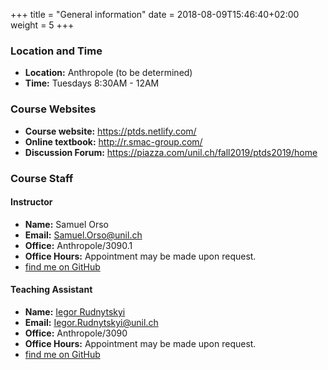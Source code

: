 +++
title = "General information"
date =  2018-08-09T15:46:40+02:00
weight = 5
+++

### Location and Time

- **Location:** Anthropole (to be determined) 
- **Time:** Tuesdays 8:30AM - 12AM

### Course Websites

* **Course website:**  <https://ptds.netlify.com/>
* **Online textbook:**  <http://r.smac-group.com/>
* **Discussion Forum:** <https://piazza.com/unil.ch/fall2019/ptds2019/home>

### Course Staff

#### Instructor

- **Name:** Samuel Orso
- **Email:** [Samuel.Orso@unil.ch](mailto:Samuel.Orso@unil.ch)
- **Office:** Anthropole/3090.1
- **Office Hours:** Appointment may be made upon request.
- <i class='fab fa-github'></i> [find me on GitHub](https://github.com/samorso)

#### Teaching Assistant 

- **Name:** [Iegor Rudnytskyi](http://hec.unil.ch/hec/recherche/fiche?pnom=irudnytskyi&dyn_lang=en)
- **Email:** [Iegor.Rudnytskyi@unil.ch](mailto:Iegor.Rudnytskyi@unil.ch)
- **Office:** Anthropole/3090 
- **Office Hours:** Appointment may be made upon request.
- <i class='fab fa-github'></i> [find me on GitHub](https://github.com/irudnyts)
